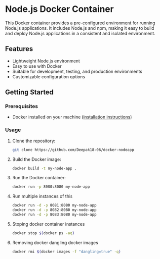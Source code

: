 # Node.js Docker Container

This Docker container provides a pre-configured environment for running Node.js applications. It includes Node.js and npm, making it easy to build and deploy Node.js applications in a consistent and isolated environment.

## Features

- Lightweight Node.js environment
- Easy to use with Docker
- Suitable for development, testing, and production environments
- Customizable configuration options

## Getting Started

### Prerequisites

- Docker installed on your machine ([installation instructions](https://docs.docker.com/get-docker/))

### Usage

1. Clone the repository:

   ```bash
   git clone https://github.com/Deepak18-06/docker-nodeapp
2. Build the Docker image:
   ```bash
   docker build -t my-node-app .
   ```
3. Run the Docker container:
   ```bash
   docker run -p 8080:8080 my-node-app
   ```
4. Run multiple instances of this
   ```bash
   docker run -d -p 8081:8080 my-node-app
   docker run -d -p 8082:8080 my-node-app
   docker run -d -p 8083:8080 my-node-app
   ```
5. Stoping docker container instances
   ```bash
   docker stop $(docker ps -aq)
   ```
6. Removing docker dangling docker images
   ```bash
   docker rmi $(docker images -f "dangling=true" -q)
   ```


